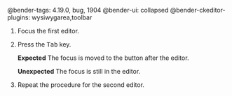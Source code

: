 @bender-tags: 4.19.0, bug, 1904
@bender-ui: collapsed
@bender-ckeditor-plugins: wysiwygarea,toolbar

1. Focus the first editor.
1. Press the <kbd>Tab</kbd> key.

	**Expected** The focus is moved to the button after the editor.

	**Unexpected** The focus is still in the editor.
1. Repeat the procedure for the second editor.
